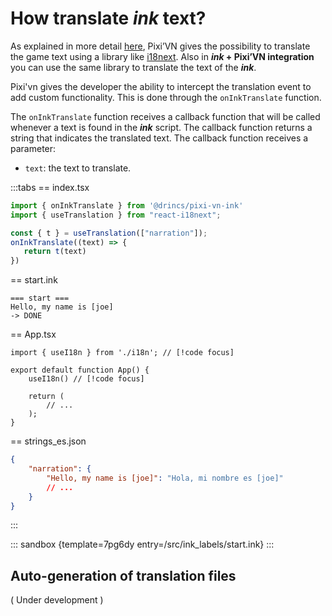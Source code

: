 # How translate *ink* text?

As explained in more detail [here](/start/translate.md), Pixi’VN gives the possibility to translate the game text using a library like [i18next](https://www.i18next.com/). Also in ***ink* + Pixi’VN integration** you can use the same library to translate the text of the ***ink***.

Pixi'vn gives the developer the ability to intercept the translation event to add custom functionality. This is done through the `onInkTranslate` function.

The `onInkTranslate` function receives a callback function that will be called whenever a text is found in the ***ink*** script. The callback function returns a string that indicates the translated text. The callback function receives a parameter:

* `text`: the text to translate.

:::tabs
== index.tsx

```ts
import { onInkTranslate } from '@drincs/pixi-vn-ink'
import { useTranslation } from "react-i18next";

const { t } = useTranslation(["narration"]);
onInkTranslate((text) => {
   return t(text)
})
```

== start.ink

```ink
=== start ===
Hello, my name is [joe]
-> DONE
```

== App.tsx

```tsx
import { useI18n } from './i18n'; // [!code focus]

export default function App() {
    useI18n() // [!code focus]

    return (
        // ...
    );
}
```

== strings_es.json

```json
{
    "narration": {
        "Hello, my name is [joe]": "Hola, mi nombre es [joe]"
        // ...
    }
}
```

:::

::: sandbox {template=7pg6dy entry=/src/ink_labels/start.ink}
:::

## Auto-generation of translation files

( Under development )

